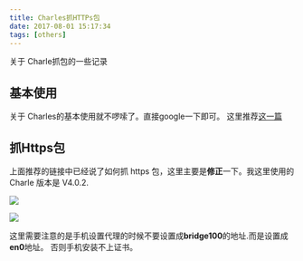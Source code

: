 ```yaml
---
title: Charles抓HTTPs包
date: 2017-08-01 15:17:34
tags: [others]
---
```

关于 Charle抓包的一些记录<!--more-->

## 基本使用
关于 Charles的基本使用就不啰嗦了。直接google一下即可。
这里推荐[这一篇](http://blog.devtang.com/2015/11/14/charles-introduction/)

## 抓Https包
上面推荐的链接中已经说了如何抓 https 包，这里主要是**修正**一下。我这里使用的 Charle 版本是
V4.0.2.

![](https://ws2.sinaimg.cn/large/006tKfTcgy1fi492ypdkqj317a08y0tx.jpg)


![](https://ws2.sinaimg.cn/large/006tKfTcgy1fi4973z0lxj30qw0g8dhd.jpg)

这里需要注意的是手机设置代理的时候不要设置成**bridge100**的地址.而是设置成**en0**地址。
否则手机安装不上证书。
